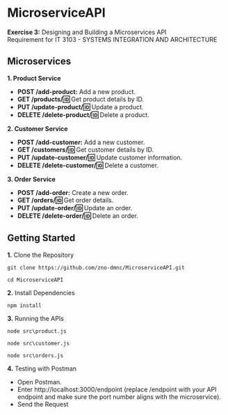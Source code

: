 ﻿# MicroserviceAPI
**Exercise 3:** Designing and Building a Microservices API  
Requirement for IT 3103 - SYSTEMS INTEGRATION AND ARCHITECTURE

## Microservices
**1. Product Service**  
 * **POST /add-product:** Add a new product.    
 * **GET /products/:id:** Get product details by ID.    
 * **PUT /update-product/:id:** Update a product.    
 * **DELETE /delete-product/:id:** Delete a product.
  
**2. Customer Service**  
 * **POST /add-customer:** Add a new customer.  
 * **GET /customers/:id:** Get customer details by ID.  
 * **PUT /update-customer/:id:** Update customer information.  
 * **DELETE /delete-customer/:id:** Delete a customer.

**3. Order Service**
 * **POST /add-order:** Create a new order.
 * **GET /orders/:id:** Get order details.
 * **PUT /update-order/:id:** Update an order.
 * **DELETE /delete-order/:id:** Delete an order.

## Getting Started
**1.** Clone the Repository  
```
git clone https://github.com/zno-dmnc/MicroserviceAPI.git
```
```
cd MicroserviceAPI
```

**2.** Install Dependencies  
```
npm install
```

**3.** Running the APIs  
```
node src\product.js
```
```
node src\customer.js
```
```
node src\orders.js
```

**4.** Testing with Postman  
 * Open Postman.
 * Enter http://localhost:3000/endpoint (replace /endpoint with your API endpoint and make sure the port number aligns with the microservice).
 * Send the Request
